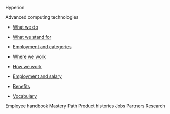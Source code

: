 Hyperion







  Advanced computing technologies


* [What we do](./what-we-do.md)
* [What we stand for](./what-we-stand-for.md)

* [Employment and categories](./employment-and-categories.md)

* [Where we work](./where-we-work.md)
* [How we work](./how-we-work.md)

* [Employment and salary](./employment-and-salary.md)
* [Benefits](./benefits.md)
* [Vocabulary](./vocabulary.md)


Employee handbook Mastery Path Product histories Jobs Partners Research
 
